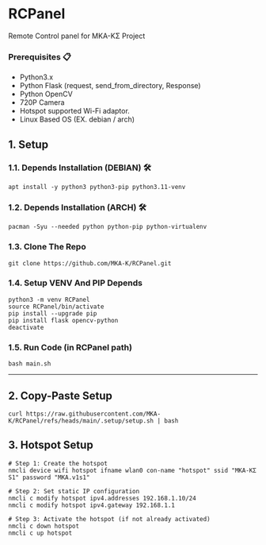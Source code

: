 # RCPanel
Remote Control panel for MKA-KΣ Project

### Prerequisites 📋

- Python3.x
- Python Flask (request, send_from_directory, Response)
- Python OpenCV
- 720P Camera
- Hotspot supported Wi-Fi adaptor.
- Linux Based OS (EX. debian / arch)

## 1. Setup

### 1.1. Depends Installation (DEBIAN) 🛠️

    apt install -y python3 python3-pip python3.11-venv

### 1.2. Depends Installation (ARCH)   🛠️

    pacman -Syu --needed python python-pip python-virtualenv

### 1.3. Clone The Repo

    git clone https://github.com/MKA-K/RCPanel.git

### 1.4. Setup VENV And PIP Depends 

    python3 -m venv RCPanel
    source RCPanel/bin/activate
    pip install --upgrade pip
    pip install flask opencv-python
    deactivate

### 1.5. Run Code (in RCPanel path)

    bash main.sh

---

## 2. Copy-Paste Setup

    curl https://raw.githubusercontent.com/MKA-K/RCPanel/refs/heads/main/.setup/setup.sh | bash

## 3. Hotspot Setup

    # Step 1: Create the hotspot
    nmcli device wifi hotspot ifname wlan0 con-name "hotspot" ssid "MKA-KΣ S1" password "MKA.v1s1"

    # Step 2: Set static IP configuration
    nmcli c modify hotspot ipv4.addresses 192.168.1.10/24
    nmcli c modify hotspot ipv4.gateway 192.168.1.1 

    # Step 3: Activate the hotspot (if not already activated)
    nmcli c down hotspot
    nmcli c up hotspot


